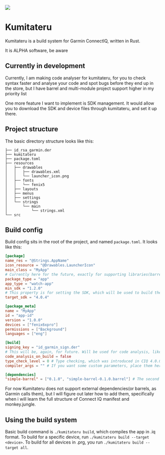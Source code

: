 ![](https://github.com/ggoraa/kumitateru/actions/workflows/rust.yml/badge.svg)
# Kumitateru
Kumitateru is a build system for Garmin ConnectIQ, written in Rust.

It is ALPHA software, be aware

## Currently in development
Currently, I am making code analyser for kumitateru, for you to check syntax
faster and analyse your code and spot bugs before they end up in the store,
but I have barrel and multi-module project support higher in my priority list

One more feature I want to implement is SDK management. It would allow you to download
the SDK and device files through kumitateru, and set it up there.

## Project structure

The basic directory structure looks like this:
```
├── id_rsa_garmin.der
├── kumitateru
├── package.toml
├── resources
│   ├── drawables
│   │   ├── drawables.xml
│   │   └── launcher_icon.png
│   ├── fonts
│   │   └── fenix5
│   ├── layouts
│   ├── menus
│   ├── settings
│   └── strings
│       └── main
│           └── strings.xml
└── src
```

## Build config
Build config sits in the root of the project, and named `package.toml`. It looks like this:

```toml
[package]
name_res = "@Strings.AppName"
icon_resource = "@Drawables.LauncherIcon"
main_class = "MyApp"
# Currently here for the future, exactly for supporting libraries(barrels) as projects, not only apps.
package_type = "app"
app_type = "watch-app"
min_sdk = "1.2.0"
# This property is for setting the SDK, which will be used to build the app
target_sdk = "4.0.4"

[package_meta]
name = "MyApp"
id = "app-id"
version = "1.0.0"
devices = ["fenix6xpro"]
permissions = ["Background"]
languages = ["eng"]

[build]
signing_key = "id_garmin_sign.der"
# This will be, again, for future. Will be used for code analysis, like possible places of crash, bad design, and much more
code_analysis_on_build = false
type_check_level = 0 # Type checking, which was introduced in CIQ 4.0.0. Levels: 0: disable, 1: gradual, 2: informative, 3: strict
compiler_args = "" # If you want some custom parameters, place them here

[dependencies]
"simple-barrel" = ["0.1.0", "simple-barrel-0.1.0.barrel"] # The second entry is a path to the barrel inside of dependencies folder.
```

For now Kumitateru does not support external dependencies(or barrels, as Garmin calls them),
but I will figure out later how to add them, specifically when i will learn the full structure
of Connect IQ manifest and monkey.jungle. 

## Using the build system
Basic build command is `./kumitateru build`, which compiles the app in .iq format. To build
for a specific device, run `./kumitateru build --target <device>`. To build for all devices
in .prg, you run `./kumitateru build --target all`.
